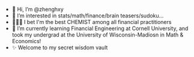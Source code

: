 - 👋 Hi, I’m @zhenghxy
- 👀 I’m interested in stats/math/finance/brain teasers/sudoku...
- 🧙🏼‍♀️ I bet I'm the best CHEMIST among all financial practitioners
- 🌱 I’m currently learning Financial Engineering at Cornell University, and took my undergrad at the University of Wisconsin-Madiosn in Math & Economics!
- ✨ Welcome to my secret wisdom vault

<!---
zhenghxy/zhenghxy is a ✨ special ✨ repository because its `README.md` (this file) appears on your GitHub profile.
You can click the Preview link to take a look at your changes.
--->

